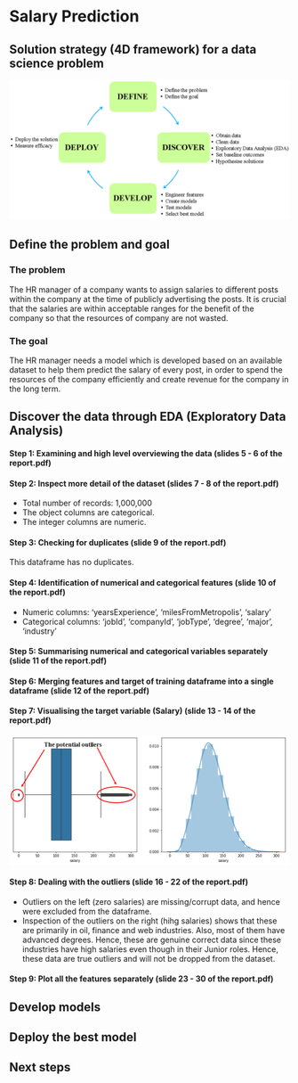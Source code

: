 # Salary Prediction

## Solution strategy (4D framework) for a data science problem
![4D framework](/images/4Dframework.png)
## Define the problem and goal
### The problem
The HR manager of a company wants to assign salaries to different posts within the company at the time of publicly advertising the posts. It is crucial that the salaries are within acceptable ranges for the benefit of the company so that the resources of company are not wasted.

### The goal
The HR manager needs a model which is developed based on an available dataset to help them predict the salary of every post, in order to spend the resources of the company efficiently and create revenue for the company in the long term.
## Discover the data through EDA (Exploratory Data Analysis)
#### Step 1: Examining and high level overviewing the data (slides 5 - 6 of the report.pdf)
#### Step 2: Inspect more detail of the dataset (slides 7 - 8 of the report.pdf)
* Total number of records: 1,000,000
* The object columns are categorical.
* The integer columns are numeric.
#### Step 3: Checking for duplicates (slide 9 of the report.pdf)
This dataframe has no duplicates.
#### Step 4: Identification of numerical and categorical features (slide 10 of the report.pdf)
* Numeric columns: ‘yearsExperience’, ‘milesFromMetropolis’, ‘salary’
* Categorical columns: ‘jobId’, ‘companyId’, ‘jobType’, ‘degree’, ‘major’, ‘industry’
#### Step 5: Summarising numerical and categorical variables separately (slide 11 of the report.pdf)
#### Step 6: Merging features and target of training dataframe into a single dataframe (slide 12 of the report.pdf)
#### Step 7: Visualising the target variable (Salary) (slide 13 - 14 of the report.pdf)
![Salary visualisation](/images/salaryVisualisation.png)
#### Step 8: Dealing with the outliers (slide 16 - 22 of the report.pdf)
* Outliers on the left (zero salaries) are missing/corrupt data, and hence were excluded from the dataframe.
* Inspection of the outliers on the right (hihg salaries) shows that these are primarily in oil, finance and web industries. Also, most of them have advanced degrees. Hence, these are genuine correct data since these industries have high salaries even though in their Junior roles. Hence, these data are true outliers and will not be dropped from the dataset.
#### Step 9: Plot all the features separately (slide 23 - 30 of the report.pdf)


## Develop models
## Deploy the best model
## Next steps
